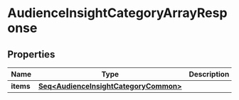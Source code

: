 

# AudienceInsightCategoryArrayResponse


## Properties

Name | Type | Description | Notes
------------ | ------------- | ------------- | -------------
**items** | [**Seq&lt;AudienceInsightCategoryCommon&gt;**](AudienceInsightCategoryCommon.md) |  |  [optional]



